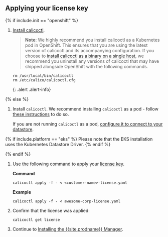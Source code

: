 ## Applying your license key

{% if include.init == "openshift" %}

1. [Install calicoctl]({{site.baseurl}}/{{page.version}}/usage/calicoctl/install#installing-calicoctl-as-a-kubernetes-pod).

   > **Note**: We highly recommend you install calicoctl as a Kubernetes pod in OpenShift.
   This ensures that you are using the latest version of calicoctl and its accompanying configuration.
   If you choose to [install calicoctl as a binary on a single host]({{site.baseurl}}/{{page.version}}/usage/calicoctl/install#installing-calicoctl-as-a-binary-on-a-single-host),
   we recommend you uninstall any versions of calicoctl that may have shipped alongside OpenShift with the following commands.
   ```
   rm /usr/local/bin/calicoctl
   rm /etc/calico/calicoctl.cfg
   ```
   {: .alert .alert-info}

{% else %}

1. Install `calicoctl`.  We recommend installing `calicoctl` as a pod -
   follow [these instructions]({{site.baseurl}}/{{page.version}}/usage/calicoctl/install) to do so.

   If you are not running `calicoctl` as a pod, [configure it to connect to your datastore]({{site.baseurl}}/{{page.version}}/usage/calicoctl/configure).

{% if include.platform == "eks" %}
   Please note that the EKS installation uses the Kubernetes Datastore Driver.
{% endif %}

{% endif %}

1. Use the following command to apply your [license key]({{site.baseurl}}/{{page.version}}/reference/calicoctl/resources/licensekey).

   **Command**
   ```
   calicoctl apply -f - < <customer-name>-license.yaml
   ```

   **Example**
   ```
   calicoctl apply -f - < awesome-corp-license.yaml
   ```

1. Confirm that the license was applied:

   ```
   calicoctl get license
   ```

1. Continue to [Installing the {{site.prodname}} Manager](#install-cnx-mgr).
